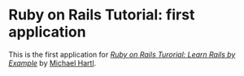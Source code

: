 # Ruby on Rails Tutorial: first application

This is the first application for
[*Ruby on Rails Turorial: Learn Rails by Example*](http://www.railstutorial.org/)
by [Michael Hartl](http://www.michaelhartl.com/).
